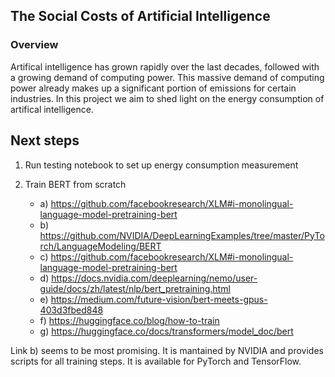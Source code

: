 ## The Social Costs of Artificial Intelligence

### Overview

Artifical intelligence has grown rapidly over the last decades, followed with a growing
demand of computing power.  This massive demand of computing power already makes up a
significant portion of emissions for certain industries.  In this project we aim to shed
light on the energy consumption of artifical intelligence.


## Next steps

1. Run testing notebook to set up energy consumption measurement

2. Train BERT from scratch
    - a) https://github.com/facebookresearch/XLM#i-monolingual-language-model-pretraining-bert
    - b) https://github.com/NVIDIA/DeepLearningExamples/tree/master/PyTorch/LanguageModeling/BERT
    - c) https://github.com/facebookresearch/XLM#i-monolingual-language-model-pretraining-bert
    - d) https://docs.nvidia.com/deeplearning/nemo/user-guide/docs/zh/latest/nlp/bert_pretraining.html
    - e) https://medium.com/future-vision/bert-meets-gpus-403d3fbed848
    - f) https://huggingface.co/blog/how-to-train
    - g) https://huggingface.co/docs/transformers/model_doc/bert


Link b) seems to be most promising. It is mantained by NVIDIA and provides scripts for
all training steps. It is available for PyTorch and TensorFlow.
